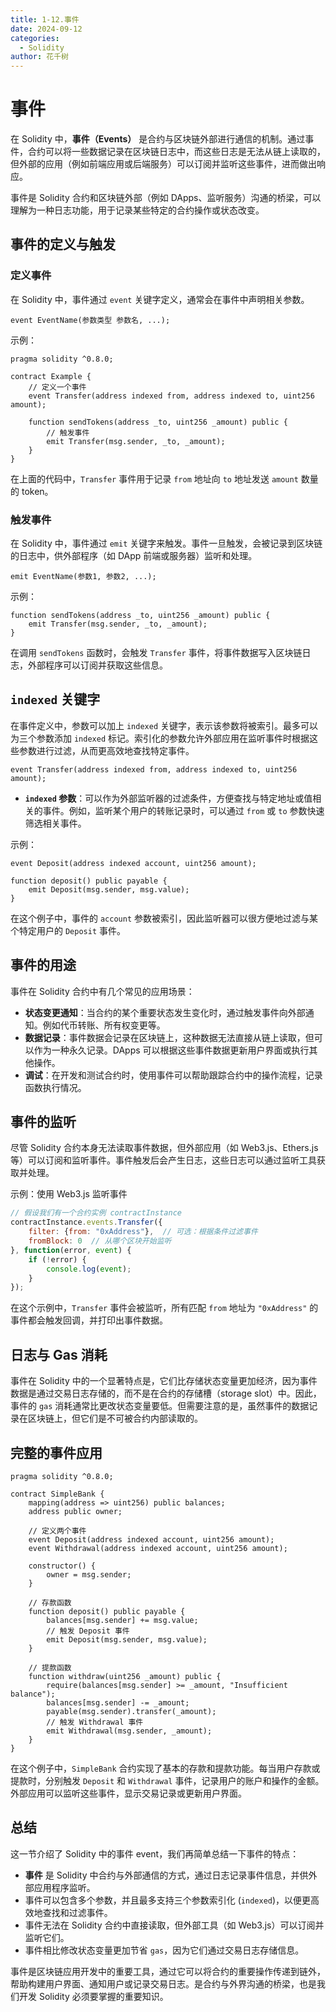 ```yaml
---
title: 1-12.事件
date: 2024-09-12
categories: 
  - Solidity
author: 花千树
---
```




# 事件

在 Solidity 中，**事件（Events）** 是合约与区块链外部进行通信的机制。通过事件，合约可以将一些数据记录在区块链日志中，而这些日志是无法从链上读取的，但外部的应用（例如前端应用或后端服务）可以订阅并监听这些事件，进而做出响应。

<!-- more -->

事件是 Solidity 合约和区块链外部（例如 DApps、监听服务）沟通的桥梁，可以理解为一种日志功能，用于记录某些特定的合约操作或状态改变。

## 事件的定义与触发

### 定义事件

在 Solidity 中，事件通过 `event` 关键字定义，通常会在事件中声明相关参数。

```solidity
event EventName(参数类型 参数名, ...);
```

示例：

```solidity
pragma solidity ^0.8.0;

contract Example {
    // 定义一个事件
    event Transfer(address indexed from, address indexed to, uint256 amount);

    function sendTokens(address _to, uint256 _amount) public {
        // 触发事件
        emit Transfer(msg.sender, _to, _amount);
    }
}
```

在上面的代码中，`Transfer` 事件用于记录 `from` 地址向 `to` 地址发送 `amount` 数量的 token。

###  触发事件

在 Solidity 中，事件通过 `emit` 关键字来触发。事件一旦触发，会被记录到区块链的日志中，供外部程序（如 DApp 前端或服务器）监听和处理。

```solidity
emit EventName(参数1, 参数2, ...);
```

示例：

```solidity
function sendTokens(address _to, uint256 _amount) public {
    emit Transfer(msg.sender, _to, _amount);
}
```

在调用 `sendTokens` 函数时，会触发 `Transfer` 事件，将事件数据写入区块链日志，外部程序可以订阅并获取这些信息。

##  `indexed` 关键字

在事件定义中，参数可以加上 `indexed` 关键字，表示该参数将被索引。最多可以为三个参数添加 `indexed` 标记。索引化的参数允许外部应用在监听事件时根据这些参数进行过滤，从而更高效地查找特定事件。

```solidity
event Transfer(address indexed from, address indexed to, uint256 amount);
```

- **`indexed` 参数**：可以作为外部监听器的过滤条件，方便查找与特定地址或值相关的事件。例如，监听某个用户的转账记录时，可以通过 `from` 或 `to` 参数快速筛选相关事件。

示例：

```solidity
event Deposit(address indexed account, uint256 amount);

function deposit() public payable {
    emit Deposit(msg.sender, msg.value);
}
```

在这个例子中，事件的 `account` 参数被索引，因此监听器可以很方便地过滤与某个特定用户的 `Deposit` 事件。

##  事件的用途

事件在 Solidity 合约中有几个常见的应用场景：

- **状态变更通知**：当合约的某个重要状态发生变化时，通过触发事件向外部通知。例如代币转账、所有权变更等。
- **数据记录**：事件数据会记录在区块链上，这种数据无法直接从链上读取，但可以作为一种永久记录。DApps 可以根据这些事件数据更新用户界面或执行其他操作。
- **调试**：在开发和测试合约时，使用事件可以帮助跟踪合约中的操作流程，记录函数执行情况。

##  事件的监听

尽管 Solidity 合约本身无法读取事件数据，但外部应用（如 Web3.js、Ethers.js 等）可以订阅和监听事件。事件触发后会产生日志，这些日志可以通过监听工具获取并处理。

示例：使用 Web3.js 监听事件

```javascript
// 假设我们有一个合约实例 contractInstance
contractInstance.events.Transfer({
    filter: {from: "0xAddress"},  // 可选：根据条件过滤事件
    fromBlock: 0  // 从哪个区块开始监听
}, function(error, event) {
    if (!error) {
        console.log(event);
    }
});
```

在这个示例中，`Transfer` 事件会被监听，所有匹配 `from` 地址为 `"0xAddress"` 的事件都会触发回调，并打印出事件数据。

## 日志与 Gas 消耗

事件在 Solidity 中的一个显著特点是，它们比存储状态变量更加经济，因为事件数据是通过交易日志存储的，而不是在合约的存储槽（storage slot）中。因此，事件的 `gas` 消耗通常比更改状态变量要低。但需要注意的是，虽然事件的数据记录在区块链上，但它们是不可被合约内部读取的。

## 完整的事件应用

```solidity
pragma solidity ^0.8.0;

contract SimpleBank {
    mapping(address => uint256) public balances;
    address public owner;

    // 定义两个事件
    event Deposit(address indexed account, uint256 amount);
    event Withdrawal(address indexed account, uint256 amount);

    constructor() {
        owner = msg.sender;
    }

    // 存款函数
    function deposit() public payable {
        balances[msg.sender] += msg.value;
        // 触发 Deposit 事件
        emit Deposit(msg.sender, msg.value);
    }

    // 提款函数
    function withdraw(uint256 _amount) public {
        require(balances[msg.sender] >= _amount, "Insufficient balance");
        balances[msg.sender] -= _amount;
        payable(msg.sender).transfer(_amount);
        // 触发 Withdrawal 事件
        emit Withdrawal(msg.sender, _amount);
    }
}
```

在这个例子中，`SimpleBank` 合约实现了基本的存款和提款功能。每当用户存款或提款时，分别触发 `Deposit` 和 `Withdrawal` 事件，记录用户的账户和操作的金额。外部应用可以监听这些事件，显示交易记录或更新用户界面。

##  总结

这一节介绍了 Solidity 中的事件 event，我们再简单总结一下事件的特点：

- **事件** 是 Solidity 中合约与外部通信的方式，通过日志记录事件信息，并供外部应用程序监听。
- 事件可以包含多个参数，并且最多支持三个参数索引化 (`indexed`)，以便更高效地查找和过滤事件。
- 事件无法在 Solidity 合约中直接读取，但外部工具（如 Web3.js）可以订阅并监听它们。
- 事件相比修改状态变量更加节省 `gas`，因为它们通过交易日志存储信息。

事件是区块链应用开发中的重要工具，通过它可以将合约的重要操作传递到链外，帮助构建用户界面、通知用户或记录交易日志。是合约与外界沟通的桥梁，也是我们开发 Solidity 必须要掌握的重要知识。